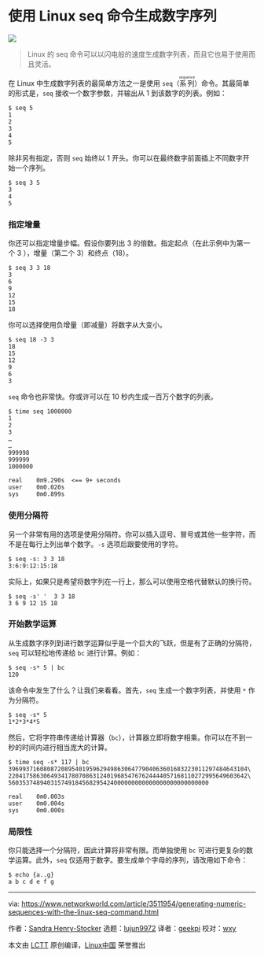 [#]: collector: (lujun9972)
[#]: translator: (geekpi)
[#]: reviewer: (wxy)
[#]: publisher: ( )
[#]: url: ( )
[#]: subject: (Generating numeric sequences with the Linux seq command)
[#]: via: (https://www.networkworld.com/article/3511954/generating-numeric-sequences-with-the-linux-seq-command.html)
[#]: author: (Sandra Henry-Stocker https://www.networkworld.com/author/Sandra-Henry_Stocker/)

使用 Linux seq 命令生成数字序列
======

![](https://img.linux.net.cn/data/attachment/album/202001/15/112717drpb9nuwss84xebu.jpg)

> Linux 的 seq 命令可以以闪电般的速度生成数字列表，而且它也易于使用而且灵活。

在 Linux 中生成数字列表的最简单方法之一是使用 `seq`（<ruby>系列<rt>sequence</rt></ruby>）命令。其最简单的形式是，`seq` 接收一个数字参数，并输出从 1 到该数字的列表。例如：

```
$ seq 5
1
2
3
4
5
```

除非另有指定，否则 `seq` 始终以 1 开头。你可以在最终数字前面插上不同数字开始一个序列。

```
$ seq 3 5
3
4
5
```

### 指定增量

你还可以指定增量步幅。假设你要列出 3 的倍数。指定起点（在此示例中为第一个 3 ），增量（第二个 3）和终点（18）。

```
$ seq 3 3 18
3
6
9
12
15
18
```

你可以选择使用负增量（即减量）将数字从大变小。

```
$ seq 18 -3 3
18
15
12
9
6
3
```

`seq` 命令也非常快。你或许可以在 10 秒内生成一百万个数字的列表。

```
$ time seq 1000000
1
2
3
…
…
999998
999999
1000000

real    0m9.290s  <== 9+ seconds
user    0m0.020s
sys     0m0.899s
```

### 使用分隔符

另一个非常有用的选项是使用分隔符。你可以插入逗号、冒号或其他一些字符，而不是在每行上列出单个数字。`-s` 选项后跟要使用的字符。

```
$ seq -s: 3 3 18
3:6:9:12:15:18
```

实际上，如果只是希望将数字列在一行上，那么可以使用空格代替默认的换行符。

```
$ seq -s' '  3 3 18
3 6 9 12 15 18
```

### 开始数学运算

从生成数字序列到进行数学运算似乎是一个巨大的飞跃，但是有了正确的分隔符，`seq` 可以轻松地传递给 `bc` 进行计算。例如：

```
$ seq -s* 5 | bc
120
```

该命令中发生了什么？让我们来看看。首先，`seq` 生成一个数字列表，并使用 `*` 作为分隔符。

```
$ seq -s* 5
1*2*3*4*5
```

然后，它将字符串传递给计算器（`bc`），计算器立即将数字相乘。你可以在不到一秒的时间内进行相当庞大的计算。

```
$ time seq -s* 117 | bc
39699371608087208954019596294986306477904063601683223011297484643104\
22041758630649341780708631240196854767624444057168110272995649603642\
560353748940315749184568295424000000000000000000000000000

real    0m0.003s
user    0m0.004s
sys     0m0.000s
```

### 局限性

你只能选择一个分隔符，因此计算将非常有限。而单独使用 `bc` 可进行更复杂的数学运算。此外，`seq` 仅适用于数字。要生成单个字母的序列，请改用如下命令：

```
$ echo {a..g}
a b c d e f g
```

--------------------------------------------------------------------------------

via: https://www.networkworld.com/article/3511954/generating-numeric-sequences-with-the-linux-seq-command.html

作者：[Sandra Henry-Stocker][a]
选题：[lujun9972][b]
译者：[geekpi](https://github.com/geekpi)
校对：[wxy](https://github.com/wxy)

本文由 [LCTT](https://github.com/LCTT/TranslateProject) 原创编译，[Linux中国](https://linux.cn/) 荣誉推出

[a]: https://www.networkworld.com/author/Sandra-Henry_Stocker/
[b]: https://github.com/lujun9972
[1]: https://creativecommons.org/licenses/by/2.0/
[2]: https://creativecommons.org/licenses/by/2.0/legalcode
[5]: https://www.facebook.com/NetworkWorld/
[6]: https://www.linkedin.com/company/network-world
